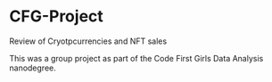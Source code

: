 # CFG-Project
Review of Cryotpcurrencies and NFT sales


This was a group project as part of the Code First Girls Data Analysis nanodegree.  
